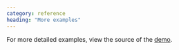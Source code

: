 ```yaml
---
category: reference
heading: "More examples"
---
```


For more detailed examples, view the source of the 
[demo](https://github.com/dharmafly/pablo/blob/master/index.html).